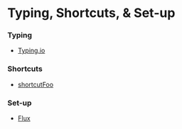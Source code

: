 # Typing, Shortcuts, & Set-up

### Typing
- [Typing.io](http://typing.io/)

### Shortcuts
- [shortcutFoo](https://www.shortcutfoo.com/)

### Set-up
- [Flux](https://justgetflux.com/)
